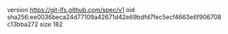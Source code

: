 version https://git-lfs.github.com/spec/v1
oid sha256:ee0036beca24d77109a42671d42e69bdfd7fec5ecf4663e6f906708c13bba272
size 182
